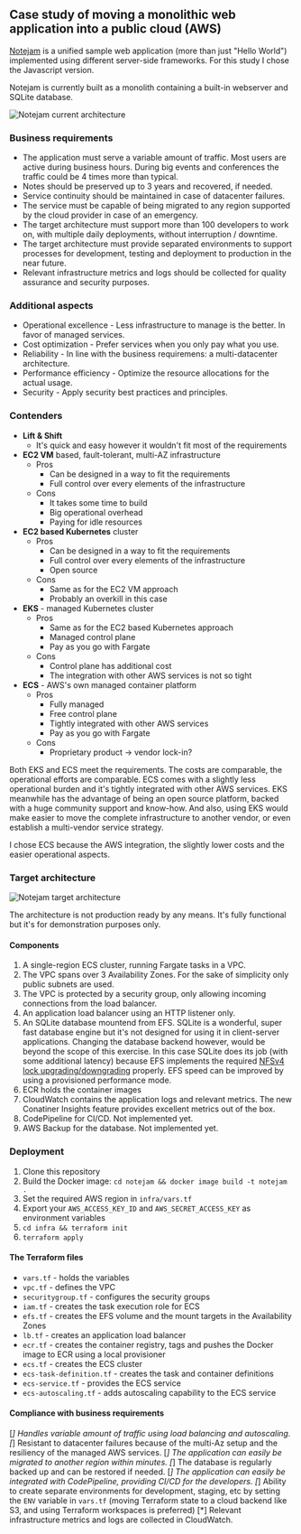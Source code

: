 ## Case study of moving a monolithic web application into a public cloud (AWS)

[Notejam](https://github.com/komarserjio/notejam) is a unified sample web application (more than just "Hello World") implemented using different server-side frameworks. For this study I chose the Javascript version.

Notejam is currently built as a monolith containing a built-in webserver and SQLite database.

![Notejam current architecture](https://www.dropbox.com/s/n40t5vnvhknj13x/notejam.png?raw=1)

### Business requirements

* The application must serve a variable amount of traffic. Most users are active during business hours. During big events and conferences the traffic could be 4 times more than typical.
* Notes should be preserved up to 3 years and recovered, if needed.
* Service continuity should be maintained in case of datacenter failures.
* The service must be capable of being migrated to any region supported by the cloud provider in case of an emergency.
* The target architecture must support more than 100 developers to work on, with multiple daily deployments, without interruption / downtime.
* The target architecture must provide separated environments to support processes for development, testing and deployment to production in the near future.
* Relevant infrastructure metrics and logs should be collected for quality assurance and security purposes.

### Additional aspects

* Operational excellence - Less infrastructure to manage is the better. In favor of managed services.
* Cost optimization - Prefer services when you only pay what you use.
* Reliability - In line with the business requiremens: a multi-datacenter architecture.
* Performance efficiency - Optimize the resource allocations for the actual usage.
* Security - Apply security best practices and principles.

### Contenders

* **Lift & Shift**
  * It's quick and easy however it wouldn't fit most of the requirements
* **EC2 VM** based, fault-tolerant, multi-AZ infrastructure
  * Pros
    * Can be designed in a way to fit the requirements
    * Full control over every elements of the infrastructure
  * Cons
    * It takes some time to build
    * Big operational overhead
    * Paying for idle resources
* **EC2 based Kubernetes** cluster
  * Pros
    * Can be designed in a way to fit the requirements
    * Full control over every elements of the infrastructure
    * Open source
  * Cons
    * Same as for the EC2 VM approach
    * Probably an overkill in this case
* **EKS** - managed Kubernetes cluster
  * Pros
    * Same as for the EC2 based Kubernetes approach
    * Managed control plane
    * Pay as you go with Fargate
  * Cons
    * Control plane has additional cost
    * The integration with other AWS services is not so tight
* **ECS** - AWS's own managed container platform
  * Pros
    * Fully managed
    * Free control plane
    * Tightly integrated with other AWS services
    * Pay as you go with Fargate
  * Cons
    * Proprietary product -> vendor lock-in?

Both EKS and ECS meet the requirements. The costs are comparable, the operational efforts are comparable. ECS comes with a slightly less operational burden and it's tightly integrated with other AWS services. EKS meanwhile has the advantage of being an open source platform, backed with a huge community support and know-how. And also, using EKS would make easier to move the complete infrastructure to another vendor, or even establish a multi-vendor service strategy.

I chose ECS because the AWS integration, the slightly lower costs and the easier operational aspects.

### Target architecture

![Notejam target architecture](https://www.dropbox.com/s/as51vxq3h3hqoun/notejam-on-ecs-architecture.png?raw=1)

The architecture is not production ready by any means. It's fully functional but it's for demonstration purposes only.
#### Components

1. A single-region ECS cluster, running Fargate tasks in a VPC.
2. The VPC spans over 3 Availability Zones. For the sake of simplicity only public subnets are used.
3. The VPC is protected by a security group, only allowing incoming connections from the load balancer.
4. An application load balancer using an HTTP listener only.
5. An SQLite database mountend from EFS. SQLite is a wonderful, super fast database engine but it's not designed for using it in client-server applications. Changing the database backend however, would be beyond the scope of this exercise. In this case SQLite does its job (with some additional latency) because EFS implements the required [NFSv4 lock upgrading/downgrading](https://aws.amazon.com/about-aws/whats-new/2017/03/amazon-elastic-file-system-amazon-efs-now-supports-nfsv4-lock-upgrading-and-downgrading/) properly. EFS speed can be improved by using a provisioned performance mode.
6. ECR holds the container images
7. CloudWatch contains the application logs and relevant metrics. The new Conatiner Insights feature provides excellent metrics out of the box.
8. CodePipeline for CI/CD. Not implemented yet.
9. AWS Backup for the database. Not implemented yet.

### Deployment

1. Clone this repository
2. Build the Docker image: `cd notejam && docker image build -t notejam .`
3. Set the required AWS region in `infra/vars.tf`
4. Export your `AWS_ACCESS_KEY_ID` and `AWS_SECRET_ACCESS_KEY` as environment variables
5. `cd infra && terraform init`
6. `terraform apply`

#### The Terraform files

* `vars.tf` - holds the variables
* `vpc.tf` - defines the VPC
* `securitygroup.tf` - configures the security groups
* `iam.tf` - creates the task execution role for ECS
* `efs.tf` - creates the EFS volume and the mount targets in the Availability Zones
* `lb.tf` - creates an application load balancer
* `ecr.tf` - creates the container registry, tags and pushes the Docker image to ECR using a local provisioner
* `ecs.tf` - creates the ECS cluster
* `ecs-task-definition.tf` - creates the task and container definitions
* `ecs-service.tf` - provides the ECS service
* `ecs-autoscaling.tf` - adds autoscaling capability to the ECS service

#### Compliance with business requirements

[*] Handles variable amount of traffic using load balancing and autoscaling.
[*] Resistant to datacenter failures because of the multi-Az setup and the resiliency of the managed AWS services.
[*] The application can easily be migrated to another region within minutes.
[*] The database is regularly backed up and can be restored if needed.
[*] The application can easily be integrated with CodePipeline, providing CI/CD for the developers.
[*] Ability to create separate environments for development, staging, etc by setting the `ENV` variable in `vars.tf` (moving Terraform state to a cloud backend like S3, and using Terraform workspaces is preferred)
[*] Relevant infrastructure metrics and logs are collected in CloudWatch.